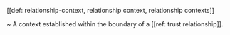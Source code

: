 [[def: relationship-context, relationship context, relationship contexts]]

~ A context established within the boundary of a [[ref: trust relationship]].
